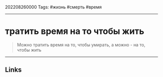 202208260000
Tags: #жизнь #смерть #время

---

# тратить время на то чтобы жить
> Можно тратить время на то, чтобы умирать, а можно - на то, чтобы жить

---
## Links